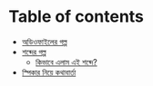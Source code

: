 # Table of contents

* [অডিওফাইলের গল্প](README.md)
* [শব্দের গল্প](story_of_sound/README.md)
  * [কিভাবে এলাম এই শব্দে?](story_of_sound/undefined.md)
* [স্পিকার নিয়ে কথাবার্তা](speakers.md)

